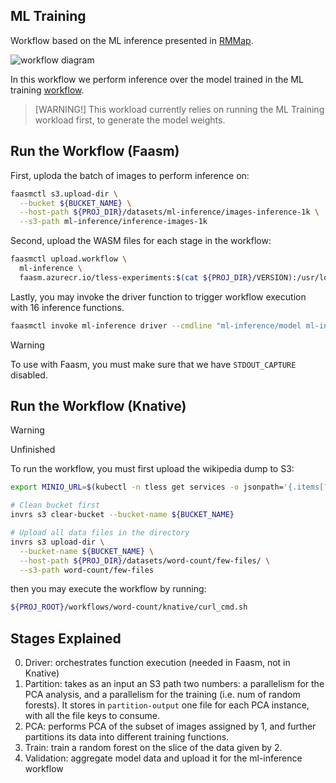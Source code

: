 ## ML Training

Workflow based on the ML inference presented in [RMMap](https://dl.acm.org/doi/abs/10.1145/3627703.3629568).

![workflow diagram](./serverless_workflows_ml_inference.png)

In this workflow we perform inference over the model trained in the ML training
[workflow](../ml-training/README.md).

> [WARNING!] This workload currently relies on running the ML Training workload
> first, to generate the model weights.

## Run the Workflow (Faasm)

First, uploda the batch of images to perform inference on:

```bash
faasmctl s3.upload-dir \
  --bucket ${BUCKET_NAME} \
  --host-path ${PROJ_DIR}/datasets/ml-inference/images-inference-1k \
  --s3-path ml-inference/inference-images-1k
```

Second, upload the WASM files for each stage in the workflow:

```bash
faasmctl upload.workflow \
  ml-inference \
  faasm.azurecr.io/tless-experiments:$(cat ${PROJ_DIR}/VERSION):/usr/local/faasm/wasm/ml-inference
```

Lastly, you may invoke the driver function to trigger workflow execution
with 16 inference functions.

```bash
faasmctl invoke ml-inference driver --cmdline "ml-inference/model ml-inference/inference-images-1k 16"
```

> [!WARNING]
> To use with Faasm, you must make sure that we have `STDOUT_CAPTURE` disabled.

## Run the Workflow (Knative)

> [!WARNING]
> Unfinished

To run the workflow, you must first upload the wikipedia dump to S3:

```bash
export MINIO_URL=$(kubectl -n tless get services -o jsonpath='{.items[?(@.metadata.name=="minio")].spec.clusterIP}')

# Clean bucket first
invrs s3 clear-bucket --bucket-name ${BUCKET_NAME}

# Upload all data files in the directory
invrs s3 upload-dir \
  --bucket-name ${BUCKET_NAME} \
  --host-path ${PROJ_DIR}/datasets/word-count/few-files/ \
  --s3-path word-count/few-files
```

then you may execute the workflow by running:

```bash
${PROJ_ROOT}/workflows/word-count/knative/curl_cmd.sh
```

## Stages Explained

0. Driver: orchestrates function execution (needed in Faasm, not in Knative)
1. Partition: takes as an input an S3 path two numbers: a parallelism for the
  PCA analysis, and a parallelism for the training (i.e. num of random forests).
  It stores in `partition-output` one file for each PCA instance, with all the
  file keys to consume.
2. PCA: performs PCA of the subset of images assigned by 1, and further
  partitions its data into different training functions.
3. Train: train a random forest on the slice of the data given by 2.
4. Validation: aggregate model data and upload it for the ml-inference workflow
